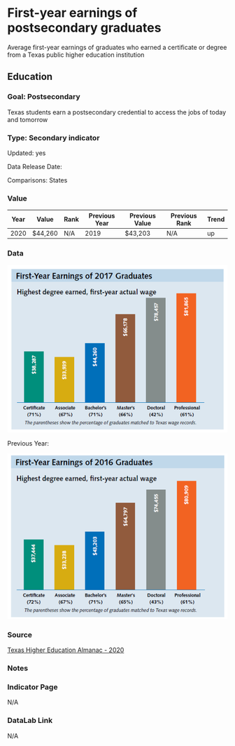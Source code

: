 # First-year earnings of postsecondary graduates

Average first-year earnings of graduates who earned a certificate or degree from a Texas public higher education institution

## Education

### Goal: Postsecondary

Texas students earn a postsecondary credential to access the jobs of today and tomorrow

### Type: Secondary indicator

Updated: yes

Data Release Date: 

Comparisons: States

### Value

| Year |  Value      | Rank     | Previous Year   | Previous Value | Previous Rank | Trend | 
| ----------- | ----------- | ----------- | ----------- | ----------- | ----------- | -----------|
|    2020     | $44,260       | N/A         |    2019     |    $43,203    | N/A         | up     | 

### **Data**
![First Year Earnings](./earnings_2017_grads.PNG)

Previous Year:

![First Year Earnings](./earnings_2016_grads.PNG)

### **Source**

[Texas Higher Education Almanac - 2020](http://reportcenter.highered.texas.gov/agency-publication/almanac/2020-texas-public-higher-education-almanac/)

### **Notes**


### Indicator Page

N/A


### DataLab Link

N/A